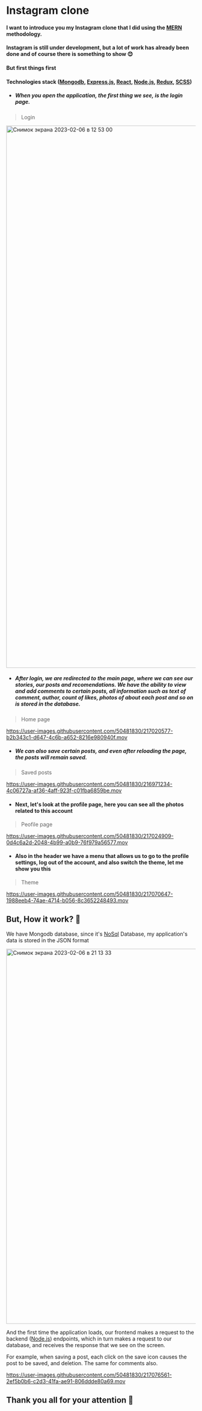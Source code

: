 # Instagram clone

#### I want to introduce you my Instagram clone that I did using the [MERN](https://www.mongodb.com/mern-stack) methodology.
#### Instagram is still under development, but a lot of work has already been done and of course there is something to show 😊

#### But first things first

#### Technologies stack ([Mongodb](https://www.mongodb.com/), [Express.js](https://expressjs.com/), [React](https://reactjs.org/), [Node.js](https://nodejs.org/en/), [Redux](https://redux.js.org/), [SCSS](https://sass-lang.com/))

- ##### When you open the application, the first thing we see, is the login page.

> Login

<img width="1440" alt="Снимок экрана 2023-02-06 в 12 53 00" src="https://user-images.githubusercontent.com/50481830/216964708-fcfedea2-5ec0-4b42-8809-9b88aecb245f.png">

- ##### After login, we are redirected to the main page, where we can see our stories, our posts and recomendations. We have the ability to view and add comments to certain posts, all information such as text of comment, author, count of likes, photos of about each post and so on is stored in the database.

> Home page

https://user-images.githubusercontent.com/50481830/217020577-b2b343c1-d647-4c6b-a652-8216e980940f.mov
 
- ##### We can also save certain posts, and even after reloading the page, the posts will remain saved.

> Saved posts

https://user-images.githubusercontent.com/50481830/216971234-4c06727a-af36-4aff-923f-c01fba6859be.mov

- #### Next, let's look at the profile page, here you can see all the photos related to this account

> Peofile page

https://user-images.githubusercontent.com/50481830/217024909-0d4c6a2d-2048-4b99-a0b9-76f979a56577.mov

- #### Also in the header we have a menu that allows us to go to the profile settings, log out of the account, and also switch the theme, let me show you this

> Theme

https://user-images.githubusercontent.com/50481830/217070647-1988eeb4-74ae-4714-b056-8c3652248493.mov

<h2>But, How it work? 🤔</h2>

We have Mongodb database, since it's [NoSql](https://www.mongodb.com/nosql-explained/nosql-vs-sql) Database, my application's data is stored in the JSON format

<img width="996" alt="Снимок экрана 2023-02-06 в 21 13 33" src="https://user-images.githubusercontent.com/50481830/217075268-a5fb45d4-e2d7-4c1f-9389-80c81e500d70.png">

And the first time the application loads, our frontend makes a request to the backend ([Node.js](https://nodejs.org/en/)) endpoints, which in turn makes a request to our database, and receives the response that we see on the screen.

For example, when saving a post, each click on the save icon causes the post to be saved, and deletion. The same for comments also.

https://user-images.githubusercontent.com/50481830/217076561-2ef5b0b6-c2d3-41fa-ae91-806ddde80a69.mov

<h2>Thank you all for your attention 🥳</h2>
